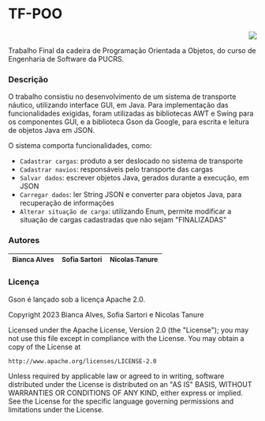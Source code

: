 # TF-POO
<p align="right">
    <img loading="lazy" src="http://img.shields.io/static/v1?label=STATUS&message=EM%20CORREÇÃO&color=YELLOW&style=for-the-badge"/>
</p>

Trabalho Final da cadeira de Programação Orientada a Objetos, do curso de Engenharia de Software da PUCRS.

### Descrição
O trabalho consistiu no desenvolvimento de um sistema de transporte náutico, utilizando interface GUI, em Java. Para implementação das funcionalidades exigidas, foram utilizadas as bibliotecas AWT e Swing para os componentes GUI, e a biblioteca Gson da Google, para escrita e leitura de objetos Java em JSON.

O sistema comporta funcionalidades, como:
- `Cadastrar cargas`: produto a ser deslocado no sistema de transporte
- `Cadastrar navios`: responsáveis pelo transporte das cargas
- `Salvar dados`: escrever objetos Java, gerados durante a execução, em JSON
- `Carregar dados`: ler String JSON e converter para objetos Java, para recuperação de informações
- `Alterar situação de carga`: utilizando Enum, permite modificar a situação de cargas cadastradas que não sejam "FINALIZADAS"

### Autores
| [<sub>Bianca Alves</sub>](https://github.com/Bialves) | [<sub>Sofia Sartori</sub>](https://github.com/sofiasartori24) |  [<sub>Nicolas Tanure</sub>](https://github.com/NicolasTanure) |
| :---: | :---: | :---: |

### Licença
Gson é lançado sob a licença Apache 2.0.

Copyright 2023 Bianca Alves, Sofia Sartori e Nicolas Tanure

Licensed under the Apache License, Version 2.0 (the "License");
you may not use this file except in compliance with the License.
You may obtain a copy of the License at

    http://www.apache.org/licenses/LICENSE-2.0

Unless required by applicable law or agreed to in writing, software
distributed under the License is distributed on an "AS IS" BASIS,
WITHOUT WARRANTIES OR CONDITIONS OF ANY KIND, either express or implied.
See the License for the specific language governing permissions and
limitations under the License.

